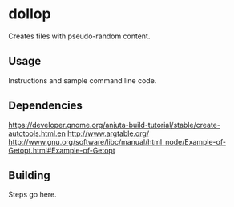 # dollop

Creates files with pseudo-random content.

## Usage

Instructions and sample command line code.

## Dependencies

https://developer.gnome.org/anjuta-build-tutorial/stable/create-autotools.html.en
http://www.argtable.org/
http://www.gnu.org/software/libc/manual/html_node/Example-of-Getopt.html#Example-of-Getopt

## Building

Steps go here.

